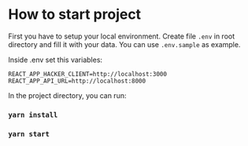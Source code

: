 # How to start project

First you have to setup your local environment. Create file `.env` in root directory and fill it with your data. You can use `.env.sample` as example.

Inside .env set this variables:
```
REACT_APP_HACKER_CLIENT=http://localhost:3000
REACT_APP_API_URL=http://localhost:8000
```

In the project directory, you can run:

### `yarn install`

### `yarn start`
